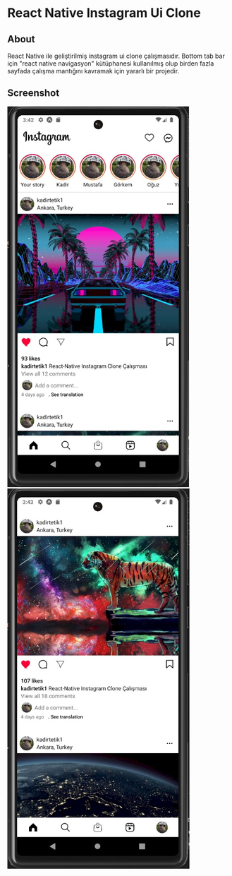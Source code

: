 ﻿# React Native Instagram Ui Clone
## About
React Native ile geliştirilmiş instagram ui clone çalışmasıdır. Bottom tab bar için "react native navigasyon" kütüphanesi kullanılmış olup birden fazla sayfada çalışma mantığını kavramak için yararlı bir projedir.
## Screenshot
![alt text](https://github.com/kadirtetik1/ReactNativeInstagramUiClone/blob/main/screenshots/ss1.jpg)
![alt text](https://github.com/kadirtetik1/ReactNativeInstagramUiClone/blob/main/screenshots/ss2.jpg)
